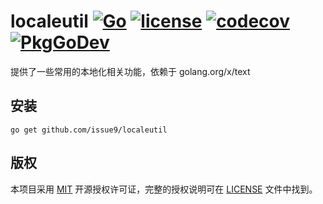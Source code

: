 localeutil
[![Go](https://github.com/issue9/localeutil/workflows/Go/badge.svg)](https://github.com/issue9/localeutil/actions?query=workflow%3AGo)
[![license](https://img.shields.io/badge/license-MIT-brightgreen.svg?style=flat)](https://opensource.org/licenses/MIT)
[![codecov](https://codecov.io/gh/issue9/localeutil/branch/master/graph/badge.svg)](https://codecov.io/gh/issue9/localeutil)
[![PkgGoDev](https://pkg.go.dev/badge/github.com/issue9/localeutil)](https://pkg.go.dev/github.com/issue9/localeutil)
======

提供了一些常用的本地化相关功能，依赖于 golang.org/x/text

安装
----

```shell
go get github.com/issue9/localeutil
```

版权
----

本项目采用 [MIT](http://opensource.org/licenses/MIT) 开源授权许可证，完整的授权说明可在 [LICENSE](LICENSE) 文件中找到。
